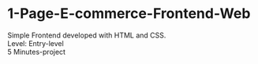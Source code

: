 # 1-Page-E-commerce-Frontend-Web
Simple Frontend developed with HTML and CSS. <br>
Level: Entry-level <br>
5 Minutes-project
